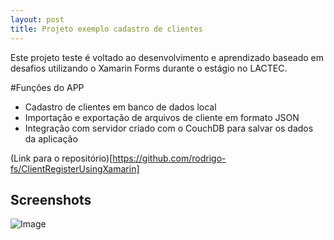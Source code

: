```yaml
---
layout: post
title: Projeto exemplo cadastro de clientes
---
```


Este projeto teste é voltado ao desenvolvimento e aprendizado baseado em desafios utilizando o Xamarin Forms durante o estágio no LACTEC.

#Funções do APP
- Cadastro de clientes em banco de dados local
- Importação e exportação de arquivos de cliente em formato JSON
- Integração com servidor criado com o CouchDB para salvar os dados da aplicação

(Link para o repositório)[https://github.com/rodrigo-fs/ClientRegisterUsingXamarin]

## Screenshots
![Image](https://lh3.googleusercontent.com/239qWpKJ2wWdTwNg8qZfiarxtfgStqzQ_IsoszP_tww0AlDgO8MmgyqPYCOh-n773T2SLbnk_TZZ_fHpmJj0VABAnXcbj_yI_9XmKqwg4Lakd8XJUvWU9MNfWblEmqWzh2AQReJBL7QvJmYRMF1EbJ7JICK2-9ZeNa7ob2ZIUwt9NE4CVT1mwlmH_gGaj4IJANcOpv1BMDdtkbQ-HmuXLAdfewATdg6lqOTIO4j_O9azTIzZI_S63MpHfIMp14LEBiql0chdJgmpzdraAEavrppeVD2LTtgGtuiOEWKQYmXLMukiyA72EqcFhIL9F02TkDRyVnZVdxXMMim9OMRMXgVb8xZDNPkclDpXnj4N0ls-x9qQs4Jl0QyQ8vYNf-7DOkB6ue8TC-Zu6EGN4ibY0JGcPSuhkC7_lfaGS4fPbyf5xgQ-BnMkBg2X73mK1Rcgqv7xcUmKCJxeTZuk84KtkMpU45omUOVPmddsWHQn29YobqUZaXXDp8YzdHCcJdl_P5nM518PkEFWkt-re0lTBV6yQ5mv3intGEBOid-Jl5mnlu73TuVSiATkAGSBCApaWUvN99ljOVXAze9bteX3hFUvovWJr4ZSlHhnCbE3smHQcpsDt_zagYoomcbKh-E5mo9SwiL-zk8eJ3mMLfmn1JHlhnmZUVnXh3HwT_9gA852VIkJ_byQthk4cFgrGhqQimxUt9Kvst-bvZ58LQ=w703-h920-no)

